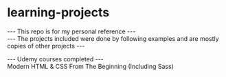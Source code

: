 # learning-projects
--- This repo is for my personal reference --- <br>
--- The projects included were done by following examples and are mostly copies of other projects ---

--- Udemy courses completed --- <br>
Modern HTML & CSS From The Beginning (Including Sass)
